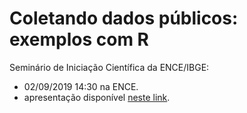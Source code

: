 # Coletando dados públicos: exemplos com R

Seminário de Iniciação Científica da ENCE/IBGE: 
- 02/09/2019 14:30 na ENCE.
- apresentação disponível [neste link](https://guilhermejacob.github.io/SeminarioENCE).
